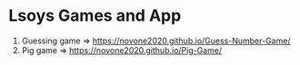 # Lsoys Games and App

1) Guessing game => https://novone2020.github.io/Guess-Number-Game/
2) Pig game => https://novone2020.github.io/Pig-Game/
